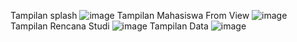 Tampilan splash
![image](https://github.com/user-attachments/assets/df6c2e8b-b395-4648-aa48-0f7f87e37140)
Tampilan Mahasiswa From View
![image](https://github.com/user-attachments/assets/318a2115-c668-47db-9484-4f5d4351929a)
Tampilan Rencana Studi
![image](https://github.com/user-attachments/assets/f487e99e-e991-4ebc-ab80-2e0e92ac009a)
Tampilan Data
![image](https://github.com/user-attachments/assets/e4150bdd-bb82-4db2-81c8-9cd9901a3643)




